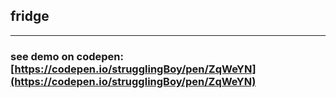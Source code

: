 ## fridge
---
### see demo on codepen: [https://codepen.io/strugglingBoy/pen/ZqWeYN](https://codepen.io/strugglingBoy/pen/ZqWeYN)